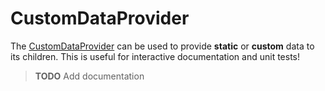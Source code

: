 # CustomDataProvider

The [CustomDataProvider](https://github.com/dhis2/app-runtime/blob/master/services/data/src/components/CustomDataProvider.tsx) can be used to provide **static** or **custom** data to its children. This is useful for interactive documentation and unit tests!

> **TODO** Add documentation
